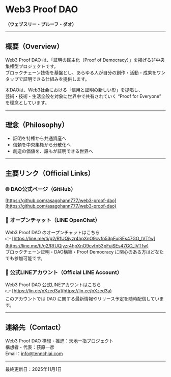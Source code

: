 # Web3 Proof DAO  
**（ウェブスリー・プルーフ・ダオ）**

---

## 概要（Overview）

Web3 Proof DAO は、「証明の民主化（Proof of Democracy）」を掲げる非中央集権型プロジェクトです。  
ブロックチェーン技術を基盤とし、あらゆる人が自分の創作・活動・成果をワンタップで証明できる仕組みを提供します。  

本DAOは、Web3社会における「信用と証明の新しい形」を提唱し、  
芸術・技術・生活全般を対象に世界中で共有されていく “Proof for Everyone” を理念としています。

---

## 理念（Philosophy）

- 証明を特権から共通資産へ  
- 信頼を中央集権から分散化へ  
- 創造の価値を、誰もが証明できる世界へ  

---

## 主要リンク（Official Links）

### 🌐 DAO公式ページ（GitHub）
[https://github.com/asagohann777/web3-proof-dao](https://github.com/asagohann777/web3-proof-dao)

### 💬 オープンチャット（LINE OpenChat）
Web3 Proof DAO のオープンチャットはこちら  
👉 [https://line.me/ti/g2/RfUQjyzr4hpXnO9cvfn53pFujSEs47GO_lVTfw](https://line.me/ti/g2/RfUQjyzr4hpXnO9cvfn53pFujSEs47GO_lVTfw)  
ブロックチェーン証明・DAO構築・Proof Democracy に関心のある方はどなたでも参加可能です。

### 📣 公式LINEアカウント（Official LINE Account）
Web3 Proof DAO 公式LINEアカウントはこちら  
👉 [https://lin.ee/pXzed3a](https://lin.ee/pXzed3a)  
このアカウントでは DAO に関する最新情報やリリース予定を随時配信しています。

---

## 連絡先（Contact）
Web3 Proof DAO 構想・推進：天地一指プロジェクト  
構想者・代表：荻原一彦  
Email：info@tennchiai.com

---

最終更新日：2025年11月1日  
